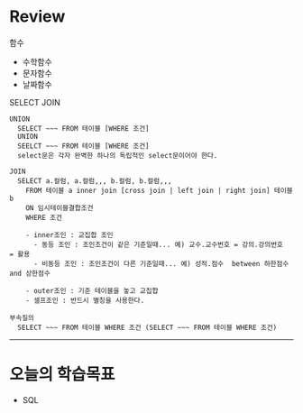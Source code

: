 # Review

함수
- 수학함수
- 문자함수
- 날짜함수

SELECT JOIN
```
UNION
  SELECT ~~~ FROM 테이블 [WHERE 조건]
  UNION
  SEELCT ~~~ FROM 테이블 [WHERE 조건]
  select문은 각자 완벽한 하나의 독립적인 select문이어야 한다.
  
JOIN
  SELECT a.컬럼, a.컬럼,,, b.컬럼, b.컬럼,,,
    FROM 테이블 a inner join [cross join | left join | right join] 테이블 b
    ON 임시테이블결합조건
    WHERE 조건
    
    - inner조인 : 교집합 조인
      - 동등 조인 : 조인조건이 같은 기준일때... 예) 교수.교수번호 = 강의.강의번호  = 활용
      - 비동등 조인 : 조인조건이 다른 기준일때... 예) 성적.점수  between 하한점수 and 상한점수
      
    - outer조인 : 기준 테이블을 놓고 교집합
    - 셀프조인 : 반드시 별칭을 사용한다.
    
부속질의
  SELECT ~~~ FROM 테이블 WHERE 조건 (SELECT ~~~ FROM 테이블 WHERE 조건)

```


-----------------------------------------------------------------------------------------------

# 오늘의 학습목표
- SQL 
